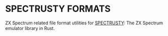 SPECTRUSTY FORMATS
==================

ZX Spectrum related file format utilities for [SPECTRUSTY]: The ZX Spectrum emulator library in Rust.

[SPECTRUSTY]: https://royaltm.github.io/spectrusty/